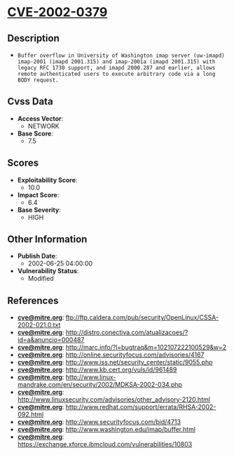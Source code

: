 
# [CVE-2002-0379](https://cve.mitre.org/cgi-bin/cvename.cgi?name=CVE-2002-0379)

## Description

- `Buffer overflow in University of Washington imap server (uw-imapd) imap-2001 (imapd 2001.315) and imap-2001a (imapd 2001.315) with legacy RFC 1730 support, and imapd 2000.287 and earlier, allows remote authenticated users to execute arbitrary code via a long BODY request.`

## Cvss Data

- **Access Vector**:
  - NETWORK
- **Base Score**:
  - 7.5

## Scores

- **Exploitability Score**:
  - 10.0
- **Impact Score**:
  - 6.4
- **Base Severity**:
  - HIGH

## Other Information

- **Publish Date**:
  - 2002-06-25 04:00:00
- **Vulnerability Status**:
  - Modified

## References

- **cve@mitre.org**: ftp://ftp.caldera.com/pub/security/OpenLinux/CSSA-2002-021.0.txt
- **cve@mitre.org**: http://distro.conectiva.com/atualizacoes/?id=a&anuncio=000487
- **cve@mitre.org**: http://marc.info/?l=bugtraq&m=102107222100529&w=2
- **cve@mitre.org**: http://online.securityfocus.com/advisories/4167
- **cve@mitre.org**: http://www.iss.net/security_center/static/9055.php
- **cve@mitre.org**: http://www.kb.cert.org/vuls/id/961489
- **cve@mitre.org**: http://www.linux-mandrake.com/en/security/2002/MDKSA-2002-034.php
- **cve@mitre.org**: http://www.linuxsecurity.com/advisories/other_advisory-2120.html
- **cve@mitre.org**: http://www.redhat.com/support/errata/RHSA-2002-092.html
- **cve@mitre.org**: http://www.securityfocus.com/bid/4713
- **cve@mitre.org**: http://www.washington.edu/imap/buffer.html
- **cve@mitre.org**: https://exchange.xforce.ibmcloud.com/vulnerabilities/10803
